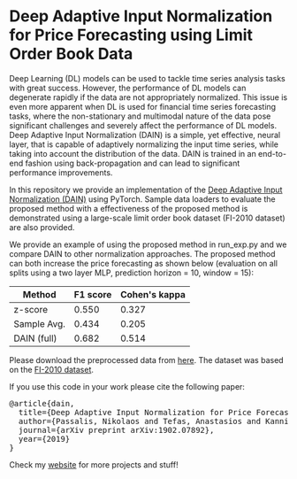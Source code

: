 # Deep Adaptive Input Normalization for Price Forecasting using Limit Order Book Data


Deep Learning (DL) models can be used to tackle time series analysis tasks with great success. However, the performance of DL models can degenerate rapidly if the data are not appropriately normalized. This issue is even more apparent when
DL is used for financial time series forecasting tasks, where the non-stationary and multimodal nature of the data pose significant challenges and severely affect the performance of DL models. Deep Adaptive Input Normalization (DAIN) is a simple, yet effective, neural layer, that is capable of adaptively normalizing the input time series, while taking into
account the distribution of the data. DAIN is trained in an end-to-end fashion using back-propagation and can lead to significant performance improvements.


In this repository we provide an implementation of the [Deep Adaptive Input Normalization (DAIN)](https://arxiv.org/pdf/1902.07892.pdf) using PyTorch. Sample data loaders to evaluate the proposed method with a effectiveness of the proposed method is demonstrated using a large-scale limit order book dataset (FI-2010 dataset) are also provided. 

We provide an example of using the proposed method in run_exp.py and we compare DAIN to other normalization approaches. The proposed method can both increase the price forecasting as shown below (evaluation on all splits using a two layer MLP, prediction horizon = 10, window = 15):


| Method         | F1 score  | Cohen's kappa | 
| -------------  | --------- | ------------- |  
| z-score        |   0.550   |     0.327     | 
| Sample Avg.    |   0.434   |     0.205     | 
| DAIN (full)    |   0.682   |     0.514     | 

Please download the preprocessed data from [here](https://www.dropbox.com/s/vvvqwfejyertr4q/lob.tar.xz?dl=0). The dataset was based on the [FI-2010 dataset](https://etsin.avointiede.fi/dataset/urn-nbn-fi-csc-kata20170601153214969115).

If you use this code in your work please cite the following paper:

<pre>
@article{dain,
  title={Deep Adaptive Input Normalization for Price Forecasting using Limit Order Book Data},
  author={Passalis, Nikolaos and Tefas, Anastasios and Kanniainen, Juho and Gabbouj, Moncef and Iosifidis, Alexandros},
  journal={arXiv preprint arXiv:1902.07892},
  year={2019}
}
</pre>

Check my [website](https://passalis.github.io) for more projects and stuff!

